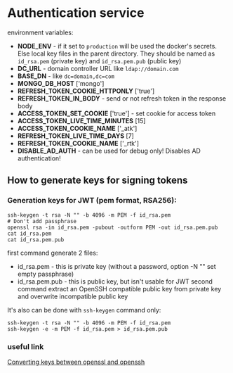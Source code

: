 # Authentication service
environment variables:
* **NODE_ENV** - if it set to `production` will be used the docker's secrets. Else local key files in the parent directory. They should be named as `id_rsa.pem` (private key) and `id_rsa.pem.pub` (public key)
* **DC_URL** - domain controller URL like `ldap://domain.com`
* **BASE_DN** - like `dc=domain,dc=com`
* **MONGO_DB_HOST** ['mongo']
* **REFRESH_TOKEN_COOKIE_HTTPONLY** ['true']
* **REFRESH_TOKEN_IN_BODY** - send or not refresh token in the response body 
* **ACCESS_TOKEN_SET_COOKIE** ['true'] - set cookie for access token
* **ACCESS_TOKEN_LIVE_TIME_MINUTES** [15]
* **ACCESS_TOKEN_COOKIE_NAME** ['_atk']
* **REFRESH_TOKEN_LIVE_TIME_DAYS** [7]
* **REFRESH_TOKEN_COOKIE_NAME** ['_rtk']
* **DISABLE_AD_AUTH** - can be used for debug only! Disables AD authentication!

## How to generate keys for signing tokens
### Generation keys for JWT (pem format, RSA256):
```shell script
ssh-keygen -t rsa -N "" -b 4096 -m PEM -f id_rsa.pem
# Don't add passphrase
openssl rsa -in id_rsa.pem -pubout -outform PEM -out id_rsa.pem.pub
cat id_rsa.pem 
cat id_rsa.pem.pub
```
first command generate 2 files:
  - id_rsa.pem - this is private key (without a password, option -N "" set empty passphrase)
  - id_rsa.pem.pub - this is public key, but isn't usable for JWT
second command extract an OpenSSH compatible public key from private key and overwrite incompatible public key

It's also can be done with ```ssh-keygen``` command only:
```shell script
ssh-keygen -t rsa -N "" -b 4096 -m PEM -f id_rsa.pem
ssh-keygen -e -m PEM -f id_rsa.pem > id_rsa.pem.pub
```
### useful link
[Converting keys between openssl and openssh](https://security.stackexchange.com/questions/32768/converting-keys-between-openssl-and-openssh)